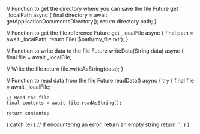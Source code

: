 // Function to get the directory where you can save the file
Future<String> get _localPath async {
  final directory = await getApplicationDocumentsDirectory();
  return directory.path;
}

// Function to get the file reference
Future<File> get _localFile async {
  final path = await _localPath;
  return File('$path/my_file.txt');
}

// Function to write data to the file
Future<File> writeData(String data) async {
  final file = await _localFile;

  // Write the file
  return file.writeAsString(data);
}

// Function to read data from the file
Future<String> readData() async {
  try {
    final file = await _localFile;

    // Read the file
    final contents = await file.readAsString();

    return contents;
  } catch (e) {
    // If encountering an error, return an empty string
    return '';
  }
}

